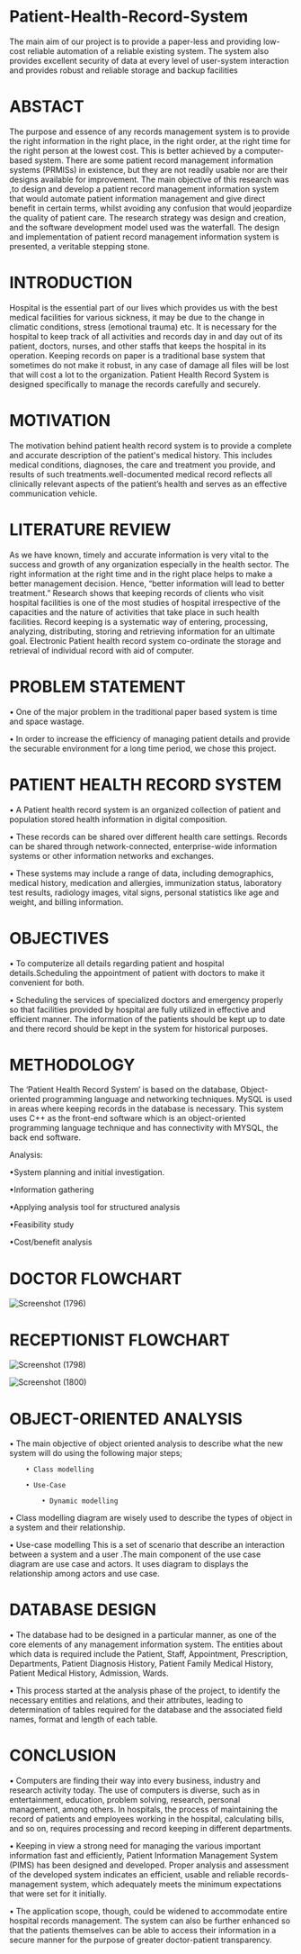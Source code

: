# Patient-Health-Record-System
The main aim of our project is to provide a paper-less and providing low-cost reliable automation of a reliable existing system. The system also provides excellent security of data at every level of user-system interaction and provides robust and reliable storage and backup facilities

# ABSTACT
The purpose and essence of any records management system is to provide the right information in the right place, in the right order, at the right time for the right person at the lowest cost. 
This is better achieved by a computer-based system. There are some patient record management information systems (PRMISs) in existence, but they are not readily usable nor are their designs available for improvement.
 The main objective of this research was ,to design and develop a patient record management information system that would automate patient information management and give direct benefit in certain terms, whilst avoiding any confusion that would jeopardize the quality of patient care.
 The research strategy was design and creation, and the software development model used was the waterfall. The design and implementation of patient record management information system is presented, a veritable stepping stone.

# INTRODUCTION
Hospital is the essential part of our lives which provides us with the best medical facilities for various sickness, it may be due to the change in climatic conditions, stress (emotional trauma) etc.
 It is necessary for the hospital to keep track of all activities and records day in and day out of its patient, doctors, nurses, and other staffs that keeps the hospital in its operation. 
Keeping records on paper is a traditional base system that sometimes do not make it robust, in any case of damage all files will be lost that will cost a lot to the organization. 
Patient Health Record System is designed specifically to manage the records carefully and securely.

# MOTIVATION
The motivation behind patient health record system is to provide a complete and accurate description of the patient's medical history. This includes medical conditions, diagnoses, the care and treatment you provide, and results of such treatments.well-documented medical record reflects all clinically relevant aspects of the patient’s health and serves as an effective communication vehicle.

# LITERATURE REVIEW
As we have known, timely and accurate information is very vital to the success and growth of any organization especially in the health sector. The right information at the right time and in the right place helps to make a better management decision. Hence, “better information will lead to better treatment.”
Research shows that keeping records of clients who visit hospital facilities is one of the most studies of hospital irrespective of the capacities and the nature of activities that take place in such health facilities. 
Record keeping is a systematic way of entering, processing, analyzing, distributing, storing and retrieving information for an ultimate goal.
Electronic Patient health record system co-ordinate the storage and retrieval of individual record with aid of computer.

# PROBLEM STATEMENT
•	One of the major problem in the traditional paper based system is time and space wastage.

•	In order to increase the efficiency of managing patient details and provide the securable environment for a long time period, we chose this project.

# PATIENT HEALTH RECORD SYSTEM
•	A Patient health record system is an organized collection of patient and population stored health information in digital composition.

•	These records can be shared over different health care settings. Records can be shared through network-connected, enterprise-wide information systems or other information networks and exchanges. 

•	These systems may include a range of data, including demographics, medical history, medication and allergies, immunization status, laboratory test results, radiology images, vital signs, personal statistics like age and weight, and billing information.

# OBJECTIVES
•		To computerize all details regarding patient and hospital details.Scheduling the appointment of patient with doctors to make it convenient for both.

•	Scheduling the services of specialized doctors and emergency properly so that facilities provided by hospital are fully utilized in effective and efficient manner.
The information of the patients should be kept up to date and there record should be kept in the system for historical purposes.

# METHODOLOGY
The ‘Patient Health Record System’ is based on the database, Object-oriented programming language and networking techniques. MySQL is used in areas where keeping records in the database is necessary. This system uses C++ as the front-end software which is an object-oriented programming language technique and has connectivity with MYSQL, the back end software.

 Analysis:
 
•System planning and initial investigation.

•Information gathering

•Applying analysis tool for structured analysis

•Feasibility study

•Cost/benefit analysis

# DOCTOR FLOWCHART

![Screenshot (1796)](https://user-images.githubusercontent.com/46298449/128369481-67fc786c-1ee4-4dca-bcff-2b00cf9a0858.png)


# RECEPTIONIST FLOWCHART

![Screenshot (1798)](https://user-images.githubusercontent.com/46298449/128370043-14654665-9eef-45a7-add8-26fb76a0655a.png)


![Screenshot (1800)](https://user-images.githubusercontent.com/46298449/128370476-fa7aa8c3-b4c3-4a0f-adb5-9d5164a92b7b.png)

# OBJECT-ORIENTED ANALYSIS
•	The main objective of object oriented analysis to describe what the new system will do using the following major steps;

 		• Class modelling 
   
	 	• Use-Case 
   
	        • Dynamic modelling
   
•	Class modelling diagram are wisely used to describe the types of  object in a system and their relationship.

•	Use-case modelling This is a set of scenario that describe an interaction between a system and a user .The main component of the use case diagram are use case and actors. 
  It uses diagram to displays the relationship among actors and use case. 
  
 # DATABASE DESIGN
 
•	The database had to be designed in a particular manner, as one of the core elements of any management information system. The entities about which data is required include the Patient, Staff, Appointment, Prescription, Departments, Patient Diagnosis History, Patient Family Medical History, Patient Medical History, Admission, Wards.

•	This process started at the analysis phase of the project, to identify the necessary entities and relations, and their attributes, leading to determination of tables required for the database and the associated field names, format and length of each table.

# CONCLUSION
•	Computers are finding their way into every business, industry and research activity today. The use of computers is diverse, such as in entertainment, education, problem solving, research, personal management, among others. In hospitals, the process of maintaining the record of patients and employees working in the hospital, calculating bills, and so on, requires processing and record keeping in different departments.

•	Keeping in view a strong need for managing the various important information fast and efficiently, Patient Information Management System (PIMS) has been designed and developed. Proper analysis and assessment of the developed system indicates an efficient, usable and reliable records-management system, which adequately meets the minimum expectations that were set for it initially. 

•	The application scope, though, could be widened to accommodate entire hospital records management. The system can also be further enhanced so that the patients themselves can be able to access their information in a secure manner for the purpose of greater doctor-patient transparency.



















